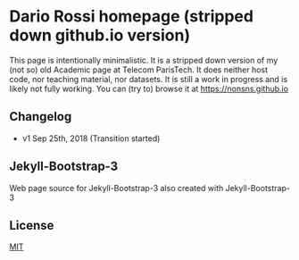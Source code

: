 # Dario Rossi homepage (stripped down github.io version)

This page is intentionally minimalistic. It is a stripped down version of my (not so) old Academic page at Telecom ParisTech. It does neither host code, nor teaching material, nor datasets. It is still a work in progress and is likely not fully working.
You can (try to) browse it at https://nonsns.github.io

## Changelog

 * v1 Sep 25th, 2018 (Transition started)


## Jekyll-Bootstrap-3

Web page source for Jekyll-Bootstrap-3 also created with Jekyll-Bootstrap-3

## License

[MIT](http://opensource.org/licenses/MIT)
